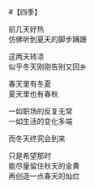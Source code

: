 #【四季】

前几天好热   
仿佛听到夏天的脚步蹒跚 

这两天转凉   
似乎冬天刚刚告别又回乡 

春天里有冬夏   
夏天里也有春秋 

一如职场的反复无常   
一如生活的变化多端 

而冬天终究会到来 

只是希望那时   
能尽量留住秋天的金黄   
再创造一点春天的灿烂  